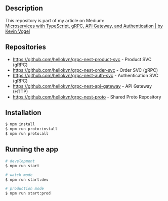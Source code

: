 ## Description

This repository is part of my article on Medium:  
[Microservices with TypeScript, gRPC, API Gateway, and Authentication | by Kevin Vogel](https://levelup.gitconnected.com/nestjs-microservices-with-grpc-api-gateway-and-authentication-part-1-2-650009c03686)

## Repositories

- https://github.com/hellokvn/grpc-nest-product-svc - Product SVC (gRPC)
- https://github.com/hellokvn/grpc-nest-order-svc - Order SVC (gRPC)
- https://github.com/hellokvn/grpc-nest-auth-svc - Authentication SVC (gRPC)
- https://github.com/hellokvn/grpc-nest-api-gateway - API Gateway (HTTP)
- https://github.com/hellokvn/grpc-nest-proto - Shared Proto Repository

## Installation

```bash
$ npm install
$ npm run proto:install
$ npm run proto:all
```

## Running the app

```bash
# development
$ npm run start

# watch mode
$ npm run start:dev

# production mode
$ npm run start:prod
```
